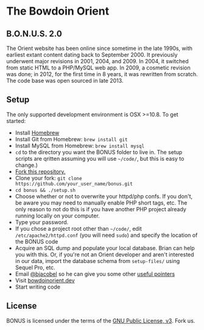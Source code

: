 # The Bowdoin Orient
## B.O.N.U.S. 2.0

The Orient website has been online since sometime in the late 1990s, with earliest extant content dating back to September 2000. It previously underwent major revisions in 2001, 2004, and 2009. In 2004, it switched from static HTML to a PHP/MySQL web app. In 2009, a cosmetic revision was done; in 2012, for the first time in 8 years, it was rewritten from scratch. The code base was open sourced in late 2013.

## Setup
The only supported development environment is OSX >=10.8. To get started:

* Install [Homebrew](http://mxcl.github.io/homebrew/)
* Install Git from Homebrew: `brew install git`
* Install MySQL from Homebrew: `brew install mysql`
* `cd` to the directory you want the BONUS folder to live in. The setup scripts are qritten assuming you will use `~/code/`, but this is easy to change.)
* [Fork this repository.](https://github.com/BowdoinOrient/bonus/fork)
* Clone your fork: `git clone https://github.com/your_user_name/bonus.git`
* `cd bonus && ./setup.sh`
* Choose whether or not to overwrite your httpd/php confs. If you don't, be aware you may need to manually enable PHP short tags, etc. The only reason to not do this is if you have another PHP project already running locally on your computer.
* Type your password.
* If you chose a project root other than `~/code/`, edit `/etc/apache2/httpd.conf` (you will need `sudo`) and specify the location of the BONUS code
* Acquire an SQL dump and populate your local database. Brian can help you with this. Or, if you're not an Orient developer and aren't interested in our data, import the database schema from `setup-files/` using Sequel Pro, etc.
* Email [@bjacobel](mailto:bjacobel@gmail.com) so he can give you some other [useful pointers](http://xkcd.com/138/)
* Visit [bowdoinorient.dev](http://bowdoinorient.dev)
* Start writing code 

## License
BONUS is licensed under the terms of the [GNU Public License, v3](https://github.com/BowdoinOrient/bonus/blob/master/LICENSE.md). Fork us.